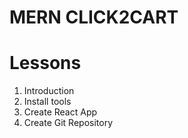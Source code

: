 # MERN CLICK2CART

# Lessons

1. Introduction
2. Install tools
3. Create React App
4. Create Git Repository
